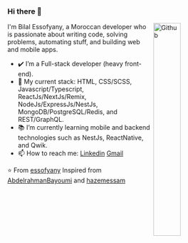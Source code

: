 ### Hi there 👋

<img width="35%" align="right" alt="Github" src="https://user-images.githubusercontent.com/48678280/88862734-4903af80-d201-11ea-968b-9c939d88a37c.gif" />

I'm Bilal Essofyany, a Moroccan developer who is passionate about writing code, solving problems, automating stuff, and building web and mobile apps.

- ✔️ I’m a Full-stack developer (heavy front-end).
- 🧱 My current stack: HTML, CSS/SCSS, Javascript/Typescript, ReactJs/NextJs/Remix, NodeJs/ExpressJs/NestJs, MongoDB/PostgreSQL/Redis, and REST/GraphQL. 
- 📚 I’m currently learning mobile and backend technologies such as NestJs, ReactNative, and Qwik.
- 📫 How to reach me: [Linkedin](https://www.linkedin.com/in/bilal-essofyany-38b747180/) [Gmail](mailto:soufyani.bilal@gmail.com)

⭐️ From [essofyany](https://github.com/essofyany)
Inspired from [AbdelrahmanBayoumi](https://github.com/abdelrahmanbayoumi) and [hazemessam](https://github.com/hazemessam)
